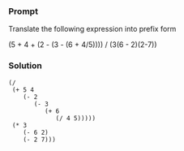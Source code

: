 ### Prompt

Translate the following expression into prefix form

(5 + 4 + (2 - (3 - (6 + 4/5)))) / (3(6 - 2)(2-7))

### Solution

```
(/
 (+ 5 4
    (- 2
       (- 3
          (+ 6
             (/ 4 5)))))
 (* 3
    (- 6 2)
    (- 2 7)))
```
